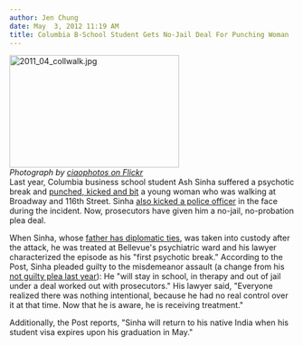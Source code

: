 ```yaml
---
author: Jen Chung
date: May  3, 2012 11:19 AM
title: Columbia B-School Student Gets No-Jail Deal For Punching Woman
---
```


<p><span class="mt-enclosure mt-enclosure-image" style="display: inline;"> </span></p><div class="image-left"> <img alt="2011_04_collwalk.jpg" src="https://web.archive.org/web/20120529111902im_/http://gothamist.com/attachments/jen/2011_04_collwalk.jpg" width="300" height="199"> <br> <i style=" width:300px; ;display:block"> Photograph by <a href="https://web.archive.org/web/20120529111902/http://www.flickr.com/photos/ciaophotos/2322511471/">ciaophotos on Flickr</a></i></div> Last year, Columbia business school student Ash Sinha suffered a psychotic break and <a href="https://web.archive.org/web/20120529111902/http://gothamist.com/2011/04/07/columbia_b-school_student_who_attac.php">punched, kicked and bit</a> a young woman who was walking at Broadway and 116th Street.  Sinha <a href="https://web.archive.org/web/20120529111902/http://www.dnainfo.com/new-york/20110427/harlem/columbia-mba-student-pleads-not-guilty-attacking-woman-nypd-officer">also kicked a police officer</a> in the face during the incident.  Now, prosecutors have given him a no-jail, no-probation plea deal.<p></p>

<p>When Sinha, whose <a href="https://web.archive.org/web/20120529111902/http://articles.nydailynews.com/2011-04-07/news/29408576_1_psychiatric-ward-cop-stranger">father has diplomatic ties</a>, was taken into custody after the attack, he was treated at Bellevue&apos;s psychiatric ward and his lawyer characterized the episode as his &quot;first psychotic break.&quot; According to the Post, Sinha pleaded guilty to the misdemeanor assault (a change from his <a href="https://web.archive.org/web/20120529111902/http://www.dnainfo.com/new-york/20110427/harlem/columbia-mba-student-pleads-not-guilty-attacking-woman-nypd-officer">not guilty plea last year</a>): He &quot;will stay in school, in therapy and out of jail under a deal worked out with prosecutors.&quot;  His lawyer said, &quot;Everyone realized there was nothing intentional, because he had no real control over it at that time. Now that he is aware, he is receiving treatment.&quot;  </p>

<p>Additionally, the Post reports, &quot;Sinha will return to his native India when his student visa expires upon his graduation in May.&quot;</p>